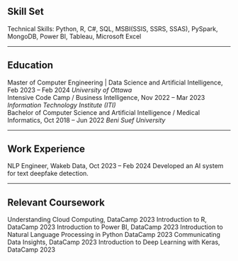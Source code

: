## Skill Set 
Technical Skills: Python, R, C#, SQL, MSBI(SSIS, SSRS, SSAS), PySpark, MongoDB, Power BI, Tableau, Microsoft Excel

----

## Education
Master of Computer Engineering | Data Science and Artificial Intelligence,	Feb 2023 – Feb 2024
*University of Ottawa*
<br>
Intensive Code Camp / Business Intelligence,	Nov 2022 – Mar 2023
*Information Technology Institute (ITI)*
<br>
Bachelor of Computer Science and Artificial Intelligence / Medical Informatics, 	Oct 2018 – Jun 2022
*Beni Suef University*

---

## Work Experience 
NLP Engineer, Wakeb Data, Oct 2023 – Feb 2024
Developed an AI system for text deepfake detection. 

---

## Relevant Coursework 
Understanding Cloud Computing, DataCamp 	2023
Introduction to R, DataCamp 	2023
Introduction to Power BI, DataCamp 	2023
Introduction to Natural Language Processing in Python DataCamp 	2023
Communicating Data Insights, DataCamp 	2023
Introduction to Deep Learning with Keras, DataCamp	2023

